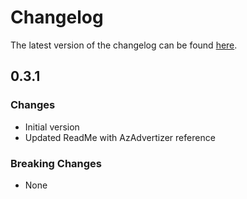 # Changelog

The latest version of the changelog can be found [here](https://github.com/Azure/bicep-registry-modules/blob/main/avm/res/operations-management/solution/CHANGELOG.md).

## 0.3.1

### Changes

- Initial version
- Updated ReadMe with AzAdvertizer reference

### Breaking Changes

- None

